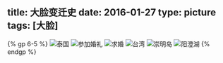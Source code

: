 title: 大脸变迁史
date: 2016-01-27
type: picture
tags: [大脸]
---
{% gp 6-5 %}
![泰国](/img/bigface/1.jpg)
![参加婚礼](/img/bigface/2.jpg)
![求婚](/img/bigface/3.jpg)
![台湾](/img/bigface/4.jpg)
![崇明岛](/img/bigface/5.jpg)
![阳澄湖](/img/bigface/6.jpg)
{% endgp %}
